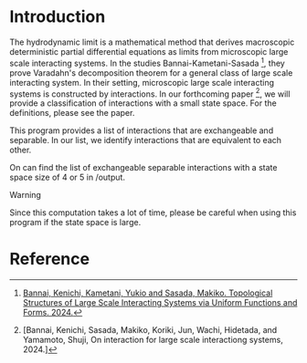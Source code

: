 # Introduction
The hydrodynamic limit is a mathematical method that derives macroscopic deterministic partial differential equations as limits from microscopic large scale interacting systems. 
In the studies Bannai-Kametani-Sasada [^BKS], they prove Varadahn's decomposition theorem for a general class of large scale interacting system. 
In their setting, microscopic large scale interacting systems is constructed by interactions. 
In our forthcoming paper [^BKSWY], we will provide a classification of interactions with a small state space.
For the definitions, please see the paper.

This program provides a list of interactions that are exchangeable and separable. 
In our list, we identify interactions that are equivalent to each other.

On can find the list of exchangeable separable interactions with a state space size of 4 or 5 in /output.

> [!WARNING]
> Since this computation takes a lot of time, please be careful when using this program if the state space is large.

# Reference
[^BKS]: [Bannai, Kenichi, Kametani, Yukio and Sasada, Makiko. Topological Structures of Large Scale Interacting Systems via Uniform Functions and Forms. 2024.](https://arxiv.org/abs/2009.04699)
[^BKSWY]: [Bannai, Kenichi, Sasada, Makiko, Koriki, Jun, Wachi, Hidetada, and Yamamoto, Shuji, On interaction for large scale interactiong systems, 2024.]

